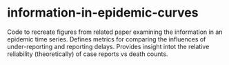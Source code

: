 # information-in-epidemic-curves
Code to recreate figures from related paper examining the information in an epidemic time series.
Defines metrics for comparing the influences of under-reporting and reporting delays.
Provides insight intot the relative reliability (theoretically) of case reports vs death counts.
